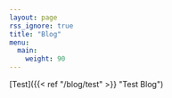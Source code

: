 ```yaml
---
layout: page
rss_ignore: true
title: "Blog"
menu:
  main:
    weight: 90
---
```

[Test]({{< ref "/blog/test" >}} "Test Blog")
